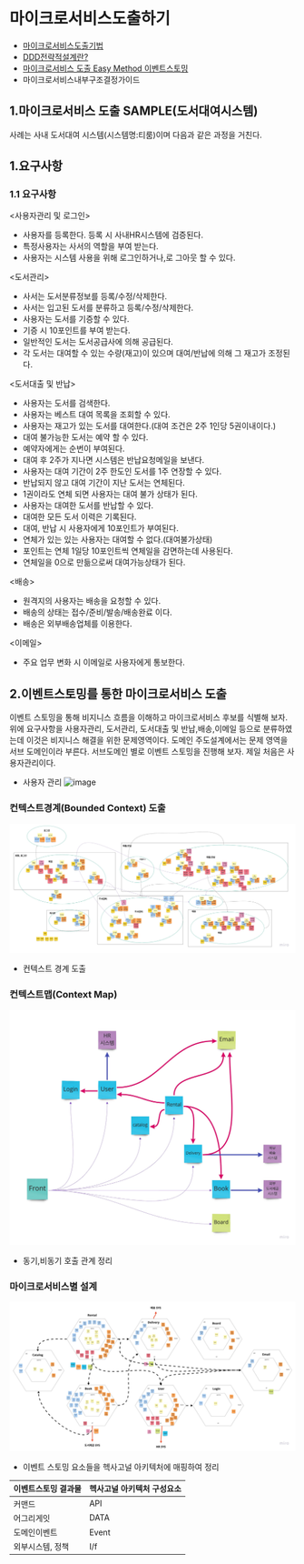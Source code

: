 # 마이크로서비스도출하기
- [마이크로서비스도출기법](https://engineering-skcc.github.io/microservice%20modeling/microservice-%EB%8F%84%EC%B6%9C%EA%B8%B0%EB%B2%95/)
- [DDD전략적설계란?](https://engineering-skcc.github.io/microservice%20modeling/ddd-Srategic-design/)
- [마이크로서비스 도출 Easy Method 이벤트스토밍](https://engineering-skcc.github.io/microservice%20modeling/Event-Storming/)
- 마이크로서비스내부구조결정가이드
## 1.마이크로서비스 도출 SAMPLE(도서대여시스템)
사례는 사내 도서대여 시스템(시스템명:티룸)이며 다음과 같은 과정을 거친다. 
## 1.요구사항 
### 1.1 요구사항 
<사용자관리 및 로그인>
- 사용자를 등록한다. 등록 시 사내HR시스템에 검증된다.
- 특정사용자는 사서의 역할을 부여 받는다.
- 사용자는 시스템 사용을 위해 로그인하거나,로 그아웃 할 수 있다.

<도서관리>
- 사서는 도서분류정보를 등록/수정/삭제한다.
- 사서는 입고된 도서를 분류하고 등록/수정/삭제한다.
- 사용자는 도서를 기증할 수 있다.
- 기증 시 10포인트를 부여 받는다.
- 일반적인 도서는 도서공급사에 의해 공급된다.
- 각 도서는 대여할 수 있는 수량(재고)이 있으며 대여/반납에 의해 그 재고가 조정된다.

<도서대출 및 반납>
- 사용자는 도서를 검색한다.
- 사용자는 베스트 대여 목록을 조회할 수 있다.
- 사용자는 재고가 있는 도서를 대여한다.(대여 조건은 2주 1인당 5권이내이다.)
- 대여 불가능한 도서는 예약 할 수 있다.
- 예약자에게는 순번이 부여된다.
- 대여 후 2주가 지나면 시스템은 반납요청메일을 보낸다.
- 사용자는 대여 기간이 2주 한도인 도서를 1주 연장할 수 있다.
- 반납되지 않고 대여 기간이 지난 도서는 연체된다.
- 1권이라도 연체 되면 사용자는 대여 불가 상태가 된다.
- 사용자는 대여한 도서를 반납할 수 있다.
- 대여한 모든 도서 이력은 기록된다.
- 대여, 반납 시 사용자에게 10포인트가 부여된다.
- 연체가 있는 있는 사용자는 대여할 수 없다.(대여불가상태)
- 포인트는 연체 1일당 10포인트씩 연체일을 감면하는데 사용된다.
- 연체일을 0으로 만듦으로써 대여가능상태가 된다.

<배송>
- 원격지의 사용자는 배송을 요청할 수 있다.
- 배송의 상태는 접수/준비/발송/배송완료 이다.
- 배송은 외부배송업체를 이용한다.

<이메일>
- 주요 업무 변화 시 이메일로 사용자에게 통보한다.

## 2.이벤트스토밍를 통한 마이크로서비스 도출
이벤트 스토밍을 통해 비지니스 흐름을 이해하고 마이크로서비스 후보를 식별해 보자. 
위에 요구사항을 사용자관리, 도서관리, 도서대출 및 반납,배송,이메일 등으로 분류하였는데 이것은 비지니스 해결을 위한 문제영역이다. 
도메인 주도설계에서는 문제 영역을 서브 도메인이라 부른다. 서브도메인 별로 이벤트 스토밍을 진행해 보자. 제일 처음은 사용자관리이다.
- 사용자 관리
![image](https://user-images.githubusercontent.com/15258916/87249288-39623800-c499-11ea-98ae-b7dd1b624428.png)


### 컨텍스트경계(Bounded Context) 도출
![subdomain](https://github.com/CNAPS-MSA/CNAPS3/blob/master/img/bc.jpg)  
- 컨텍스트 경계 도출


### 컨텍스트맵(Context Map)
![subdomain](https://github.com/CNAPS-MSA/CNAPS3/blob/master/img/contextMap.jpg)  
- 동기,비동기 호출 관계 정리

### 마이크로서비스별 설계

![subdomain](https://github.com/CNAPS-MSA/CNAPS3/blob/master/img/contextMap2.jpg)  
- 이벤트 스토밍 요소들을 헥사고널 아키텍처에 매핑하여 정리

|이벤트스토밍 결과물|헥사고널 아키텍처 구성요소|
|------|------|
|커맨드|API|
|어그리게잇|DATA|
|도메인이벤트|Event|
|외부시스템, 정책|I/f|











